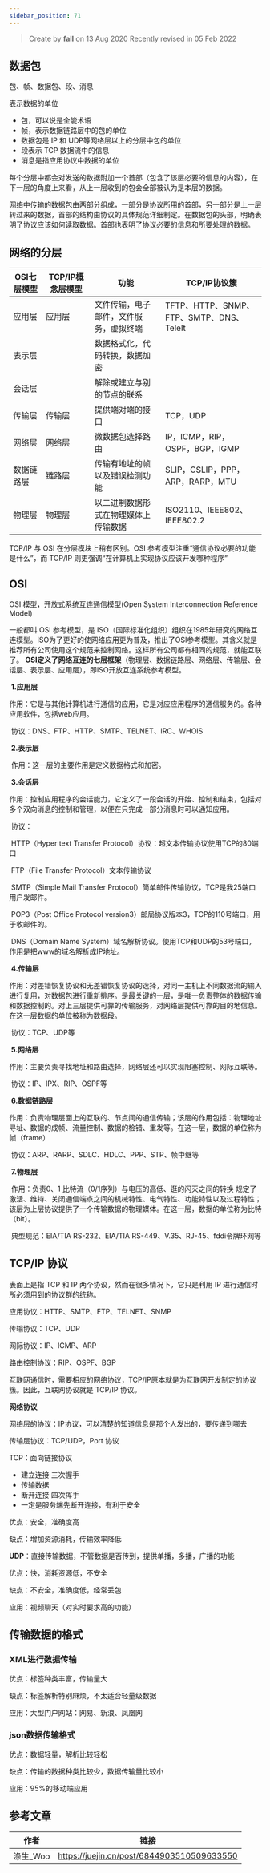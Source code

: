 ```yaml
---
sidebar_position: 71
---
```


> Create by **fall** on 13 Aug 2020
> Recently revised in 05 Feb 2022

## 数据包

包、帧、数据包、段、消息

表示数据的单位

- 包，可以说是全能术语
- 帧，表示数据链路层中的包的单位
- 数据包是 IP 和 UDP等网络层以上的分层中包的单位
- 段表示 TCP 数据流中的信息
- 消息是指应用协议中数据的单位

每个分层中都会对发送的数据附加一个首部（包含了该层必要的信息的内容），在下一层的角度上来看，从上一层收到的包会全部被认为是本层的数据。

网络中传输的数据包由两部分组成，一部分是协议所用的首部，另一部分是上一层转过来的数据，首部的结构由协议的具体规范详细制定。在数据包的头部，明确表明了协议应该如何读取数据。首部也表明了协议必要的信息和所要处理的数据。

## 网络的分层

| OSI七层模型 | TCP/IP概念层模型 | 功能                                   | TCP/IP协议簇                             |
| ----------- | ---------------- | -------------------------------------- | ---------------------------------------- |
| 应用层      | 应用层           | 文件传输，电子邮件，文件服务，虚拟终端 | TFTP、HTTP、SNMP、FTP、SMTP、DNS、Telelt |
| 表示层      |                  | 数据格式化，代码转换，数据加密         |                                          |
| 会话层      |                  | 解除或建立与别的节点的联系             |                                          |
| 传输层      | 传输层           | 提供端对端的接口                       | TCP，UDP                                 |
| 网络层      | 网络层           | 微数据包选择路由                       | IP，ICMP，RIP，OSPF，BGP，IGMP           |
| 数据链路层  | 链路层           | 传输有地址的帧以及错误检测功能         | SLIP，CSLIP，PPP，ARP，RARP，MTU         |
| 物理层      | 物理层           | 以二进制数据形式在物理媒体上传输数据   | ISO2110、IEEE802、IEEE802.2              |

TCP/IP 与 OSI 在分层模块上稍有区别。OSI 参考模型注重“通信协议必要的功能是什么”，而 TCP/IP 则更强调“在计算机上实现协议应该开发哪种程序”

## OSI

OSI 模型，开放式系统互连通信模型(Open System Interconnection Reference Model) 

一般都叫 OSI 参考模型，是 ISO（国际标准化组织）组织在1985年研究的网络互连模型。ISO为了更好的使网络应用更为普及，推出了OSI参考模型。其含义就是推荐所有公司使用这个规范来控制网络。这样所有公司都有相同的规范，就能互联了。
 **OSI定义了网络互连的七层框架**（物理层、数据链路层、网络层、传输层、会话层、表示层、应用层），即ISO开放互连系统参考模型。

​	**1.应用层**

​	作用：它是与其他计算机进行通信的应用，它是对应应用程序的通信服务的。各种应用软件，包括web应用。

​	协议：DNS、FTP、HTTP、SMTP、TELNET、IRC、WHOIS

​	**2.表示层**

​	作用：这一层的主要作用是定义数据格式和加密。

​	**3.会话层**

​	作用：控制应用程序的会话能力，它定义了一段会话的开始、控制和结束，包括对多个双向消息的控制和管理，以便在只完成一部分消息时可以通知应用。

​	协议：

​	HTTP（Hyper text Transfer Protocol）协议：超文本传输协议使用TCP的80端口

​	FTP（File Transfer Protocol）文本传输协议

​	SMTP（Simple Mail Transfer Protocol）简单邮件传输协议，TCP是我25端口用户发邮件。

​	POP3（Post Office Protocol version3）邮局协议版本3，TCP的110号端口，用于收邮件的。

​	DNS（Domain Name System）域名解析协议。使用TCP和UDP的53号端口，作用是把www的域名解析成IP地址。

​	**4.传输层**

​	作用：对差错恢复协议和无差错恢复协议的选择，对同一主机上不同数据流的输入进行复用，对数据包进行重新排序。是最关键的一层，是唯一负责整体的数据传输和数据控制的。对上三层提供可靠的传输服务，对网络层提供可靠的目的地信息。在这一层数据的单位被称为数据段。

​	协议：TCP、UDP等

​	**5.网络层**

​	作用：主要负责寻找地址和路由选择，网络层还可以实现阻塞控制、网际互联等。

​	协议：IP、IPX、RIP、OSPF等

​	**6.数据链路层**

​	作用：负责物理层面上的互联的、节点间的通信传输；该层的作用包括：物理地址寻址、数据的成帧、流量控制、数据的检错、重发等。在这一层，数据的单位称为帧（frame）

​	协议：ARP、RARP、SDLC、HDLC、PPP、STP、帧中继等

​	**7.物理层**

​	作用：负责0、1 比特流（0/1序列）与电压的高低、逛的闪灭之间的转换 规定了激活、维持、关闭通信端点之间的机械特性、电气特性、功能特性以及过程特性；该层为上层协议提供了一个传输数据的物理媒体。在这一层，数据的单位称为比特（bit）。

​	典型规范：EIA/TIA RS-232、EIA/TIA RS-449、V.35、RJ-45、fddi令牌环网等



## TCP/IP 协议

表面上是指 TCP 和 IP 两个协议，然而在很多情况下，它只是利用 IP 进行通信时所必须用到的协议群的统称。

应用协议：HTTP、SMTP、FTP、TELNET、SNMP

传输协议：TCP、UDP

网际协议：IP、ICMP、ARP

路由控制协议：RIP、OSPF、BGP

互联网通信时，需要相应的网络协议，TCP/IP原本就是为互联网开发制定的协议簇。因此，互联网协议就是 TCP/IP 协议。

**网络协议**

网络层的协议：IP协议，可以清楚的知道信息是那个人发出的，要传递到哪去

传输层协议：TCP/UDP，Port 协议

TCP：面向链接协议

- 建立连接  三次握手
- 传输数据
- 断开连接 四次挥手 
- 一定是服务端先断开连接，有利于安全

优点：安全，准确度高

缺点：增加资源消耗，传输效率降低

**UDP**：直接传输数据，不管数据是否传到，提供单播，多播，广播的功能

优点：快，消耗资源低，不安全

缺点：不安全，准确度低，经常丢包

应用：视频聊天（对实时要求高的功能）

## 传输数据的格式

### XML进行数据传输

优点：标签种类丰富，传输量大

缺点：标签解析特别麻烦，不太适合轻量级数据

应用：大型门户网站：网易、新浪、凤凰网

### json数据传输格式

优点：数据轻量，解析比较轻松

缺点：传输的数据种类比较少，数据传输量比较小

应用：95%的移动端应用

## 参考文章

| 作者     | 链接                                       |
| -------- | ------------------------------------------ |
| 涤生_Woo | https://juejin.cn/post/6844903510509633550 |

